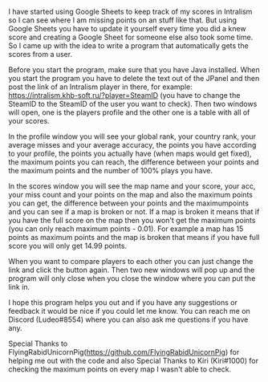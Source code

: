 I have started using Google Sheets to keep track of my scores in Intralism so I can see where I am missing points on an stuff like that. But using Google Sheets you have to update it yourself every time you did a knew score and creating a Google Sheet for someone else also took some time. So I came up with the idea to write a program that automatically gets the scores from a user.

Before you start the program, make sure that you have Java installed. When you start the program you have to delete the text out of the JPanel and then post the link of an Intralism player in there, for example: https://intralism.khb-soft.ru/?player=SteamID (you have to change the SteamID to the SteamID of the user you want to check). Then two windows will open, one is the players profile and the other one is a table with all of your scores. 
  
In the profile window you will see your global rank, your country rank, your average misses and your average accuracy, the points you have according to your profile, the points you actually have (when maps would get fixed), the maximum points you can reach, the difference between your points and the maximum points and the number of 100% plays you have.

In the scores window you will see the map name and your score, your acc, your miss count and your points on the map and also the maximum points you can get, the difference between your points and the maximumpoints and you can see if a map is broken or not. If a map is broken it means that if you have the full score on the map then you won't get the maximum points (you can only reach maximum points - 0.01). For example a map has 15 points as maximum points and the map is broken that means if you have full score you will only get 14.99 points.

When you want to compare players to each other you can just change the link and click the button again. Then two new windows will pop up and the program will only close when you close the window where you can put the link in.

I hope this program helps you out and if you have any suggestions or feedback it would be nice if you could let me know. You can reach me on Discord (Ludeo#8554) where you can also ask me questions if you have any.

Special Thanks to FlyingRabidUnicornPig(https://github.com/FlyingRabidUnicornPig) for helping me out with the code and also Special Thanks to Kiri (Kiri#1000) for checking the maximum points on every map I wasn't able to check.
